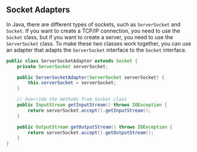 ## Socket Adapters
In Java, there are different types of sockets, such as `ServerSocket` and `Socket`. If you want to create a TCP/IP connection, you need to use the `Socket` class, but if you want to create a server, you need to use the `ServerSocket` class. To make these two classes work together, you can use an adapter that adapts the `ServerSocket` interface to the `Socket` interface.
```java
public class ServerSocketAdapter extends Socket {
    private ServerSocket serverSocket;

    public ServerSocketAdapter(ServerSocket serverSocket) {
        this.serverSocket = serverSocket;
    }

    // Override the methods from Socket class
    public InputStream getInputStream() throws IOException {
        return serverSocket.accept().getInputStream();
    }

    public OutputStream getOutputStream() throws IOException {
        return serverSocket.accept().getOutputStream();
    }
}
```